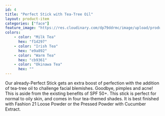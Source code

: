```yaml
---
id: 4
title: "Perfect Stick with Tea-Tree Oil"
layout: product-item
categories: ["face"]
feature_image: "https://res.cloudinary.com/dp79ddrmc/image/upload/products/perfectStickTeaTree.jpg"
colors:
    - color: "Milk Tea"
      hex: "f1d297"
    - color: "Irish Tea"
      hex: "e9a892"
    - color: "Warm Tea"
      hex: "cb9361"
    - color: "Okinawa Tea"
      hex: ""
---
```

Our already-Perfect Stick gets an extra boost of perfection with the addition of tea-tree oil to challenge facial blemishes. Goodbye, pimples and acne! This is aside from the existing benefits of SPF 50+. This stick is perfect for normal to oily skin, and comes in four tea-themed shades. It is best finished with Fashion 21 Loose Powder or the Pressed Powder with Cucumber Extract.